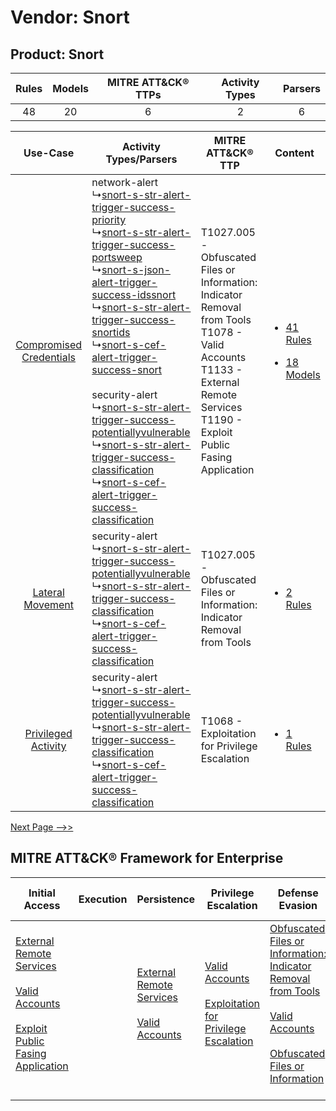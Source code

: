 Vendor: Snort
=============
Product: Snort
--------------
| Rules | Models | MITRE ATT&CK® TTPs | Activity Types | Parsers |
|:-----:|:------:|:------------------:|:--------------:|:-------:|
|  48   |   20   |         6          |       2        |    6    |

|    Use-Case    | Activity Types/Parsers    | MITRE ATT&CK® TTP    | Content    |
|:----:| ---- | ---- | ---- |
| [Compromised Credentials](../../../UseCases/uc_compromised_credentials.md) |  network-alert<br> ↳[snort-s-str-alert-trigger-success-priority](Ps/pC_snortsstralerttriggersuccesspriority.md)<br> ↳[snort-s-str-alert-trigger-success-portsweep](Ps/pC_snortsstralerttriggersuccessportsweep.md)<br> ↳[snort-s-json-alert-trigger-success-idssnort](Ps/pC_snortsjsonalerttriggersuccessidssnort.md)<br> ↳[snort-s-str-alert-trigger-success-snortids](Ps/pC_snortsstralerttriggersuccesssnortids.md)<br> ↳[snort-s-cef-alert-trigger-success-snort](Ps/pC_snortscefalerttriggersuccesssnort.md)<br><br> security-alert<br> ↳[snort-s-str-alert-trigger-success-potentiallyvulnerable](Ps/pC_snortsstralerttriggersuccesspotentiallyvulnerable.md)<br> ↳[snort-s-str-alert-trigger-success-classification](Ps/pC_snortsstralerttriggersuccessclassification.md)<br> ↳[snort-s-cef-alert-trigger-success-classification](Ps/pC_snortscefalerttriggersuccessclassification.md)<br> | T1027.005 - Obfuscated Files or Information: Indicator Removal from Tools<br>T1078 - Valid Accounts<br>T1133 - External Remote Services<br>T1190 - Exploit Public Fasing Application<br> | [<ul><li>41 Rules</li></ul><ul><li>18 Models</li></ul>](RM/r_m_snort_snort_Compromised_Credentials.md) |
|        [Lateral Movement](../../../UseCases/uc_lateral_movement.md)        |  security-alert<br> ↳[snort-s-str-alert-trigger-success-potentiallyvulnerable](Ps/pC_snortsstralerttriggersuccesspotentiallyvulnerable.md)<br> ↳[snort-s-str-alert-trigger-success-classification](Ps/pC_snortsstralerttriggersuccessclassification.md)<br> ↳[snort-s-cef-alert-trigger-success-classification](Ps/pC_snortscefalerttriggersuccessclassification.md)<br>    | T1027.005 - Obfuscated Files or Information: Indicator Removal from Tools<br>    | [<ul><li>2 Rules</li></ul>](RM/r_m_snort_snort_Lateral_Movement.md)    |
|     [Privileged Activity](../../../UseCases/uc_privileged_activity.md)     |  security-alert<br> ↳[snort-s-str-alert-trigger-success-potentiallyvulnerable](Ps/pC_snortsstralerttriggersuccesspotentiallyvulnerable.md)<br> ↳[snort-s-str-alert-trigger-success-classification](Ps/pC_snortsstralerttriggersuccessclassification.md)<br> ↳[snort-s-cef-alert-trigger-success-classification](Ps/pC_snortscefalerttriggersuccessclassification.md)<br>    | T1068 - Exploitation for Privilege Escalation<br>    | [<ul><li>1 Rules</li></ul>](RM/r_m_snort_snort_Privileged_Activity.md)    |
[Next Page -->>](2_ds_snort_snort.md)

MITRE ATT&CK® Framework for Enterprise
--------------------------------------
| Initial Access                                                                                                                                                                                                                         | Execution | Persistence                                                                                                                                      | Privilege Escalation                                                                                                                                          | Defense Evasion                                                                                                                                                                                                                                                               | Credential Access | Discovery | Lateral Movement | Collection | Command and Control | Exfiltration | Impact |
| -------------------------------------------------------------------------------------------------------------------------------------------------------------------------------------------------------------------------------------- | --------- | ------------------------------------------------------------------------------------------------------------------------------------------------ | ------------------------------------------------------------------------------------------------------------------------------------------------------------- | ----------------------------------------------------------------------------------------------------------------------------------------------------------------------------------------------------------------------------------------------------------------------------- | ----------------- | --------- | ---------------- | ---------- | ------------------- | ------------ | ------ |
| [External Remote Services](https://attack.mitre.org/techniques/T1133)<br><br>[Valid Accounts](https://attack.mitre.org/techniques/T1078)<br><br>[Exploit Public Fasing Application](https://attack.mitre.org/techniques/T1190)<br><br> |           | [External Remote Services](https://attack.mitre.org/techniques/T1133)<br><br>[Valid Accounts](https://attack.mitre.org/techniques/T1078)<br><br> | [Valid Accounts](https://attack.mitre.org/techniques/T1078)<br><br>[Exploitation for Privilege Escalation](https://attack.mitre.org/techniques/T1068)<br><br> | [Obfuscated Files or Information: Indicator Removal from Tools](https://attack.mitre.org/techniques/T1027/005)<br><br>[Valid Accounts](https://attack.mitre.org/techniques/T1078)<br><br>[Obfuscated Files or Information](https://attack.mitre.org/techniques/T1027)<br><br> |                   |           |                  |            |                     |              |        |